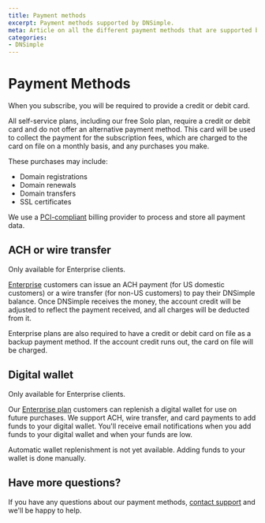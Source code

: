 ```yaml
---
title: Payment methods
excerpt: Payment methods supported by DNSimple.
meta: Article on all the different payment methods that are supported by DNSimple. See how we use a PCI-compliant billing provider to process and store all payment data.
categories:
- DNSimple
---
```


# Payment Methods

When you subscribe, you will be required to provide a credit or debit card.

All self-service plans, including our free Solo plan, require a credit or debit card and do not offer an alternative payment method. This card will be used to collect the payment for the subscription fees, which are charged to the card on file on a monthly basis, and any purchases you make.

These purchases may include:

- Domain registrations
- Domain renewals
- Domain transfers
- SSL certificates

We use a [PCI-compliant](https://stripe.com/guides/pci-compliance) billing provider to process and store all payment data.

## ACH or wire transfer

<info>
Only available for Enterprise clients.
</info>

[Enterprise](https://dnsimple.com/sales) customers can issue an ACH payment (for US domestic customers) or a wire transfer (for non-US customers) to pay their DNSimple balance. Once DNSimple receives the money, the account credit will be adjusted to reflect the payment received, and all charges will be deducted from it.

Enterprise plans are also required to have a credit or debit card on file as a backup payment method. If the account credit runs out, the card on file will be charged.

## Digital wallet

<info>
Only available for Enterprise clients.
</info>

Our [Enterprise plan](https://dnsimple.com/sales) customers can replenish a digital wallet for use on future purchases. We support ACH, wire transfer, and card payments to add funds to your digital wallet. You'll receive email notifications when you add funds to your digital wallet and when your funds are low.

<info>
Automatic wallet replenishment is not yet available. Adding funds to your wallet is done manually.
</info>

## Have more questions?

If you have any questions about our payment methods, [contact support](/articles/dnsimple-support/) and we'll be happy to help.
